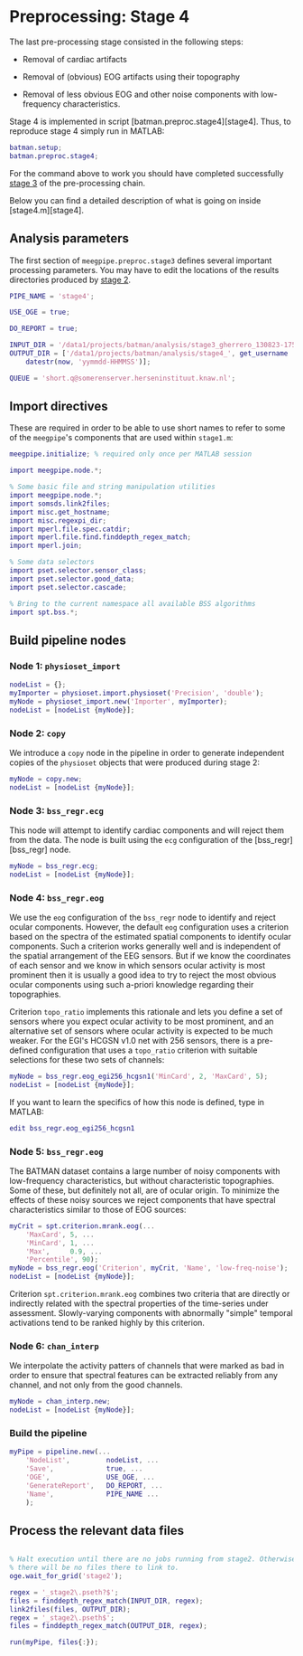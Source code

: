 Preprocessing: Stage 4
===

The last pre-processing stage consisted in the following steps:

* Removal of cardiac artifacts

* Removal of (obvious) EOG artifacts using their topography

* Removal of less obvious EOG and other noise components with low-frequency 
  characteristics.

Stage 4 is implemented in script [batman.preproc.stage4][stage4]. Thus, to
reproduce stage 4 simply run in MATLAB:

[stage2]: ./stage4.m

````matlab
batman.setup;
batman.preproc.stage4;
````

For the command above to work you should have completed 
successfully [stage 3][stage3-doc] of the pre-processing chain.

[stage3-doc]: ./stage3.md

Below you can find a detailed description of what is going on inside 
[stage4.m][stage4].

[stage3]: ./+batman/+preproc/stage3.m


## Analysis parameters

The first section of `meegpipe.preproc.stage3` defines several important
 processing parameters. You may have to edit the locations of the
results directories produced by [stage 2][stage2].


````matlab
PIPE_NAME = 'stage4';

USE_OGE = true;

DO_REPORT = true;

INPUT_DIR = '/data1/projects/batman/analysis/stage3_gherrero_130823-175358';
OUTPUT_DIR = ['/data1/projects/batman/analysis/stage4_', get_username '_' ...
    datestr(now, 'yymmdd-HHMMSS')];

QUEUE = 'short.q@somerenserver.herseninstituut.knaw.nl';

```` 

## Import directives

These are required in order to be able to use short names to refer to 
some of the `meegpipe`'s components that are used within `stage1.m`:

````matlab
meegpipe.initialize; % required only once per MATLAB session

import meegpipe.node.*;

% Some basic file and string manipulation utilities
import meegpipe.node.*;
import somsds.link2files;
import misc.get_hostname;
import misc.regexpi_dir;
import mperl.file.spec.catdir;
import mperl.file.find.finddepth_regex_match;
import mperl.join;

% Some data selectors
import pset.selector.sensor_class;
import pset.selector.good_data;
import pset.selector.cascade;

% Bring to the current namespace all available BSS algorithms
import spt.bss.*;
````


## Build pipeline nodes


### Node 1: `physioset_import`

````matlab
nodeList = {};
myImporter = physioset.import.physioset('Precision', 'double');
myNode = physioset_import.new('Importer', myImporter);
nodeList = [nodeList {myNode}];
````

### Node 2: `copy`

We introduce a `copy` node in the pipeline in order to generate independent 
copies of the `physioset` objects that were produced during stage 2:

````matlab
myNode = copy.new;
nodeList = [nodeList {myNode}];
````

### Node 3: `bss_regr.ecg`

This node will attempt to identify cardiac components and will reject them 
from the data. The node is built using the `ecg` configuration of the 
[bss_regr][bss_regr] node. 

````matlab
myNode = bss_regr.ecg;
nodeList = [nodeList {myNode}];
````

### Node 4: `bss_regr.eog`

We use the `eog` configuration of the `bss_regr` node to identify and 
reject ocular components. However, the default `eog` configuration uses 
a criterion based on the spectra of the estimated spatial components to 
identify ocular components. Such a criterion works generally well and is 
independent of the spatial arrangement of the EEG sensors. But if
we know the coordinates of each sensor and we know in which sensors ocular
activity is most prominent then it is usually a good idea to try to reject
the most obvious ocular components using such a-priori knowledge regarding
their topographies. 

Criterion `topo_ratio` implements this rationale and lets you define a set
 of sensors where you expect ocular activity to be most prominent, and an
alternative set of sensors where ocular activity is expected to be much 
weaker. For the EGI's HCGSN v1.0 net with 256 sensors, there is a 
pre-defined configuration that uses a `topo_ratio` criterion with suitable 
selections for these two sets of channels:

````matlab
myNode = bss_regr.eog_egi256_hcgsn1('MinCard', 2, 'MaxCard', 5);
nodeList = [nodeList {myNode}];
````

If you want to learn the specifics of how this node is defined, type in 
MATLAB:

````matlab
edit bss_regr.eog_egi256_hcgsn1
````


### Node 5: `bss_regr.eog`

The BATMAN dataset contains a large number of noisy components with 
low-frequency characteristics, but without characteristic topographies. 
Some of these, but definitely not all, are of ocular origin. To minimize
the effects of these noisy sources we reject components that have 
spectral characteristics similar to those of EOG sources:

````matlab
myCrit = spt.criterion.mrank.eog(...
    'MaxCard', 5, ...
    'MinCard', 1, ...
    'Max',     0.9, ...
    'Percentile', 90);
myNode = bss_regr.eog('Criterion', myCrit, 'Name', 'low-freq-noise');
nodeList = [nodeList {myNode}];
````

Criterion `spt.criterion.mrank.eog` combines two criteria that are 
directly or indirectly related with the spectral properties of the 
time-series under assessment. Slowly-varying components with 
abnormally "simple" temporal activations tend to be ranked highly by this
criterion.


###  Node 6: `chan_interp`

We interpolate the activity patters of channels that were marked as bad 
in order to ensure that spectral features can be extracted reliably from
any channel, and not only from the good channels.

````matlab
myNode = chan_interp.new;
nodeList = [nodeList {myNode}];
````

### Build the pipeline

````matlab
myPipe = pipeline.new(...
    'NodeList',         nodeList, ...
    'Save',             true, ...
    'OGE',              USE_OGE, ...
    'GenerateReport',   DO_REPORT, ...
    'Name',             PIPE_NAME ...
    );
````

## Process the relevant data files


````matlab

% Halt execution until there are no jobs running from stage2. Otherwise
% there will be no files there to link to.
oge.wait_for_grid('stage2');

regex = '_stage2\.pseth?$';
files = finddepth_regex_match(INPUT_DIR, regex);
link2files(files, OUTPUT_DIR);
regex = '_stage2\.pseth$';
files = finddepth_regex_match(OUTPUT_DIR, regex);

run(myPipe, files{:});


````

